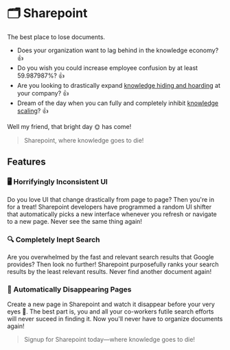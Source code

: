 # 🗂 Sharepoint

The best place to lose documents.

- Does your organization want to lag behind in the knowledge economy? 👍
- Do you wish you could increase employee confusion by at least 59.987987%? 👍
- Are you looking to drastically expand [knowledge hiding and hoarding](https://hbr.org/2019/07/why-employees-dont-share-knowledge-with-each-other) at your company? 👍
- Dream of the day when you can fully and completely inhibit [knowledge scaling](https://medium.com/airbnb-engineering/scaling-knowledge-at-airbnb-875d73eff091)? 👍

Well my friend, that bright day 🌞  has come!

> Sharepoint, where knowledge goes to die!

## Features

### 🖥 Horrifyingly Inconsistent UI

Do you love UI that change drastically from page to page? Then you're in for a treat! Sharepoint developers have programmed a random UI shifter that automatically picks a new interface whenever you refresh or navigate to a new page. Never see the same thing again!

### 🔍 Completely Inept Search

Are you overwhelmed by the fast and relevant search results that Google provides? Then look no further! Sharepoint purposefully ranks your search results by the least relevant results. Never find another document again!

### 📜 Automatically Disappearing Pages

Create a new page in Sharepoint and watch it disappear before your very eyes 👀. The best part is, you and all your co-workers futile search efforts will never suceed in finding it. Now you'll never have to organize documents again!

> Signup for Sharepoint today—where knowledge goes to die!
